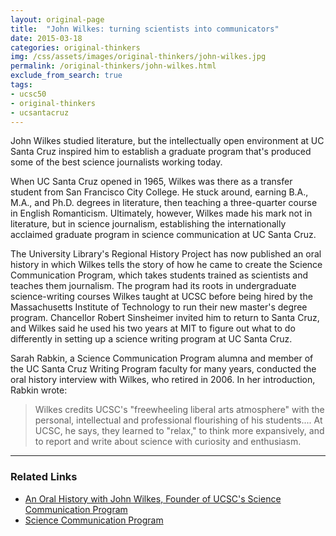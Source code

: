 ```yaml
---
layout: original-page
title:  "John Wilkes: turning scientists into communicators"
date: 2015-03-18
categories: original-thinkers
img: /css/assets/images/original-thinkers/john-wilkes.jpg
permalink: /original-thinkers/john-wilkes.html
exclude_from_search: true
tags: 
- ucsc50
- original-thinkers
- ucsantacruz
---
```


John Wilkes studied literature, but the intellectually open environment at UC Santa Cruz inspired him to establish a graduate program that's produced some of the best science journalists working today.

When UC Santa Cruz opened in 1965, Wilkes was there as a transfer student from San Francisco City College. He stuck around, earning B.A., M.A., and Ph.D. degrees in literature, then teaching a three-quarter course in English Romanticism. Ultimately, however, Wilkes made his mark not in literature, but in science journalism, establishing the internationally acclaimed graduate program in science communication at UC Santa Cruz.

The University Library's Regional History Project has now published an oral history in which Wilkes tells the story of how he came to create the Science Communication Program, which takes students trained as scientists and teaches them journalism. The program had its roots in undergraduate science-writing courses Wilkes taught at UCSC before being hired by the Massachusetts Institute of Technology to run their new master's degree program. Chancellor Robert Sinsheimer invited him to return to Santa Cruz, and Wilkes said he used his two years at MIT to figure out what to do differently in setting up a science writing program at UC Santa Cruz.

Sarah Rabkin, a Science Communication Program alumna and member of the UC Santa Cruz Writing Program faculty for many years, conducted the oral history interview with Wilkes, who retired in 2006. In her introduction, Rabkin wrote:

> Wilkes credits UCSC's "freewheeling liberal arts atmosphere" with the personal, intellectual and professional flourishing of his students.... At UCSC, he says, they learned to "relax," to think more expansively, and to report and write about science with curiosity and enthusiasm.***

### Related Links

- [An Oral History with John Wilkes, Founder of UCSC's Science Communication Program](http://library.ucsc.edu/reg-hist/wilkes)
- [Science Communication Program](http://scicom.ucsc.edu/)